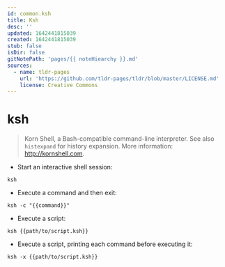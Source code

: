 ```yaml
---
id: common.ksh
title: Ksh
desc: ''
updated: 1642441815039
created: 1642441815039
stub: false
isDir: false
gitNotePath: 'pages/{{ noteHiearchy }}.md'
sources:
  - name: tldr-pages
    url: 'https://github.com/tldr-pages/tldr/blob/master/LICENSE.md'
    license: Creative Commons
---
```

# ksh

> Korn Shell, a Bash-compatible command-line interpreter.
> See also `histexpand` for history expansion.
> More information: <http://kornshell.com>.

- Start an interactive shell session:

`ksh`

- Execute a command and then exit:

`ksh -c "{{command}}"`

- Execute a script:

`ksh {{path/to/script.ksh}}`

- Execute a script, printing each command before executing it:

`ksh -x {{path/to/script.ksh}}`

